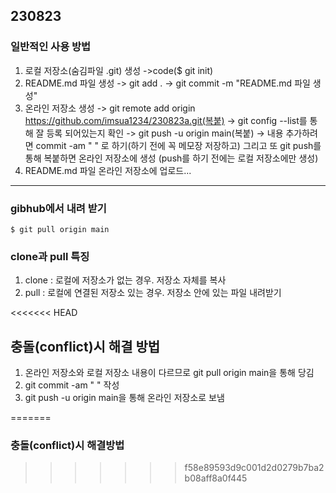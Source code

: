## 230823 ##
### 일반적인 사용 방법 ###
1. 로컬 저장소(숨김파일 .git) 생성 ->code($ git init)
2. README.md 파일 생성 -> git add . -> git commit -m "README.md 파일 생성" 
3. 온라인 저장소 생성 -> git remote add origin https://github.com/imsua1234/230823a.git(복붙)
-> git config --list를 통해 잘 등록 되어있는지 확인 -> git push -u origin main(복붙) -> 내용 추가하려면
commit -am " " 로 하기(하기 전에 꼭 메모장 저장하고) 그리고 또 git push를 통해 복붙하면 온라인 저장소에 생성
(push를 하기 전에는 로컬 저장소에만 생성)
4. README.md 파일 온라인 저장소에 업로드...

****
### gibhub에서 내려 받기 ###
`$ git pull origin main`

### clone과 pull 특징 ###
1. clone : 로컬에 저장소가 없는 경우. 저장소 자체를 복사
2. pull : 로컬에 연결된 저장소 있는 경우. 저장소 안에 있는 파일 내려받기

<<<<<<< HEAD
## 충돌(conflict)시 해결 방법 ##
1. 온라인 저장소와 로컬 저장소 내용이 다르므로 git pull origin main을 통해 당김
2. git commit -am " " 작성
3. git push -u origin main을 통해 온라인 저장소로 보냄


=======
### 충돌(conflict)시 해결방법 ###
>>>>>>> f58e89593d9c001d2d0279b7ba2b08aff8a0f445

